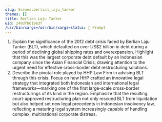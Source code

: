 ```yaml
---
slug: Scenes:berlian_laju_tanker
themes: []
title: Berlian Laju Tanker
uid: 248dfb618e3f
/usr/bin/xargs=/usr/bin/xargs=status: 💬 Prompt
---
```

1. Explain the significance of the 2012 debt crisis faced by Berlian Laju Tanker (BLT), which defaulted on over US\$2 billion in debt during a period of declining global shipping rates and overexpansion. Highlight that this was the largest corporate debt default by an Indonesian company since the Asian Financial Crisis, drawing attention to the urgent need for effective cross-border debt restructuring solutions.
3. Describe the pivotal role played by HHP Law Firm in advising BLT through this crisis. Focus on how HHP crafted an innovative legal strategy that integrated both Indonesian and international legal frameworks—marking one of the first large-scale cross-border restructurings of its kind in the region. Emphasize that the resulting court-approved restructuring plan not only rescued BLT from liquidation but also helped set new legal precedents in Indonesian insolvency law, reflecting a maturing legal system increasingly capable of handling complex, multinational corporate distress.
